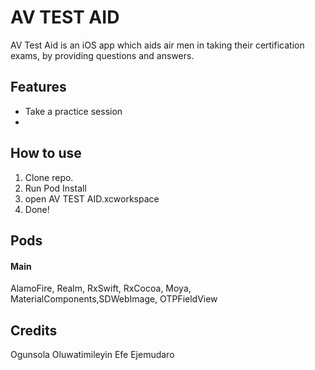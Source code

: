 

# AV TEST AID
AV Test Aid is an iOS app which aids air men in taking their certification exams, by providing questions and answers.

## Features
- Take a practice session
- 

## How to use
1. Clone repo.
2. Run Pod Install
3. open AV TEST AID.xcworkspace
4. Done!


## Pods
#### Main
AlamoFire, Realm, RxSwift, RxCocoa, Moya, MaterialComponents,SDWebImage, OTPFieldView


## Credits
 Ogunsola Oluwatimileyin
 Efe Ejemudaro
